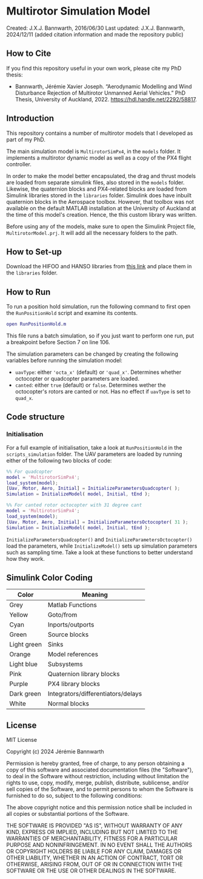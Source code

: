 # Multirotor Simulation Model
Created:      J.X.J. Bannwarth, 2016/06/30
Last updated: J.X.J. Bannwarth, 2024/12/11 (added citation information and made the repository public)

## How to Cite

If you find this repository useful in your own work, please cite my PhD thesis:

- Bannwarth, Jérémie Xavier Joseph. “Aerodynamic Modelling and Wind Disturbance Rejection of Multirotor Unmanned Aerial Vehicles.” PhD Thesis, University of Auckland, 2022. https://hdl.handle.net/2292/58817.

## Introduction

This repository contains a number of multirotor models that I developed as part of my PhD.

The main simulation model is `MultirotorSimPx4`, in the `models` folder. It implements a multirotor dynamic model as well as a copy of the PX4 flight controller.

In order to make the model better encapsulated, the drag and thrust models are loaded from separate simulink files, also stored in the `models` folder.
Likewise, the quaternion blocks and PX4-related blocks are loaded from Simulink libraries stored in the `libraries` folder.
Simulink does have inbuilt quaternion blocks in the Aerospace toolbox. However, that toolbox was not available on the default MATLAB installation at the University of Auckland at the time of this model's creation. Hence, the this custom library was written.

Before using any of the models, make sure to open the Simulink Project file, `MultirotorModel.prj`. It will add all the necessary folders to the path.

## How to Set-up

Download the HIFOO and HANSO libraries from [this link](https://cs.nyu.edu/~overton/software/hifoo/software/) and place them in the `libraries` folder.

## How to Run

To run a position hold simulation, run the following command to first open the `RunPositionHold` script and examine its contents.

```matlab
open RunPositionHold.m
```

This file runs a batch simulation, so if you just want to perform one run, put a breakpoint before Section 7 on line 106.

The simulation parameters can be changed by creating the following variables before running the simulation model:

- `uavType`: either `'octa_x'` (default) or `'quad_x'`. Determines whether octocopter or quadcopter parameters are loaded.
- `canted`: either `true` (default) or `false`. Determines wether the octocopter's rotors are canted or not. Has no effect if `uavType` is set to `quad_x`.

## Code structure

### Initialisation

For a full example of initialisation, take a look at `RunPositionHold` in the `scripts_simulation` folder. The UAV parameters are loaded by running either of the following two blocks of code:

```matlab
%% For quadcopter
model = 'MultirotorSimPx4';
load_system(model);
[Uav, Motor, Aero, Initial] = InitializeParametersQuadcopter( );
Simulation = InitializeModel( model, Initial, tEnd );
```

```matlab
%% For canted rotor octocopter with 31 degree cant
model = 'MultirotorSimPx4';
load_system(model);
[Uav, Motor, Aero, Initial] = InitializeParametersOctocopter( 31 );
Simulation = InitializeModel( model, Initial, tEnd );
```

`InitializeParametersQuadcopter()` and `InitializeParametersOctocopter()` load the parameters, while `InitializeModel()` sets up simulation parameters such as sampling time. Take a look at these functions to better understand how they work.

## Simulink Color Coding

| Color       | Meaning                            |
| ----------- | ---------------------------------- |
| Grey        | Matlab Functions                   |
| Yellow      | Goto/from                          |
| Cyan        | Inports/outports                   |
| Green       | Source blocks                      |
| Light green | Sinks                              |
| Orange      | Model references                   |
| Light blue  | Subsystems                         |
| Pink        | Quaternion library blocks          |
| Purple      | PX4 library blocks                 |
| Dark green  | Integrators/differentiators/delays |
| White       | Normal blocks                      |

## License

MIT License

Copyright (c) 2024 Jérémie Bannwarth

Permission is hereby granted, free of charge, to any person obtaining a copy
of this software and associated documentation files (the "Software"), to deal
in the Software without restriction, including without limitation the rights
to use, copy, modify, merge, publish, distribute, sublicense, and/or sell
copies of the Software, and to permit persons to whom the Software is
furnished to do so, subject to the following conditions:

The above copyright notice and this permission notice shall be included in all
copies or substantial portions of the Software.

THE SOFTWARE IS PROVIDED "AS IS", WITHOUT WARRANTY OF ANY KIND, EXPRESS OR
IMPLIED, INCLUDING BUT NOT LIMITED TO THE WARRANTIES OF MERCHANTABILITY,
FITNESS FOR A PARTICULAR PURPOSE AND NONINFRINGEMENT. IN NO EVENT SHALL THE
AUTHORS OR COPYRIGHT HOLDERS BE LIABLE FOR ANY CLAIM, DAMAGES OR OTHER
LIABILITY, WHETHER IN AN ACTION OF CONTRACT, TORT OR OTHERWISE, ARISING FROM,
OUT OF OR IN CONNECTION WITH THE SOFTWARE OR THE USE OR OTHER DEALINGS IN THE
SOFTWARE.
